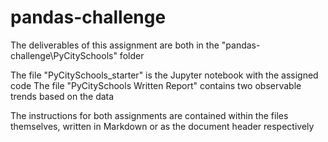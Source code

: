 # pandas-challenge

The deliverables of this assignment are both in the "pandas-challenge\PyCitySchools" folder

The file "PyCitySchools_starter" is the Jupyter notebook with the assigned code
The file "PyCitySchools Written Report" contains two observable trends based on the data


The instructions for both assignments are contained within the files themselves, written in Markdown or as the document header respectively

